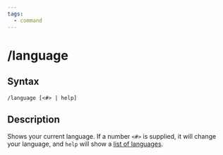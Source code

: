 ```yaml
---
tags:
  - command
---
```


# /language

## Syntax

<!--cmd-syntax-start-->
```eqcommand
/language [<#> | help]
```
<!--cmd-syntax-end-->

## Description

<!--cmd-desc-start-->
Shows your current language. If a number `<#>` is supplied, it will change your language, and `help` will show a [list of languages](../../macroquest/reference/general/languages.md).
<!--cmd-desc-end-->